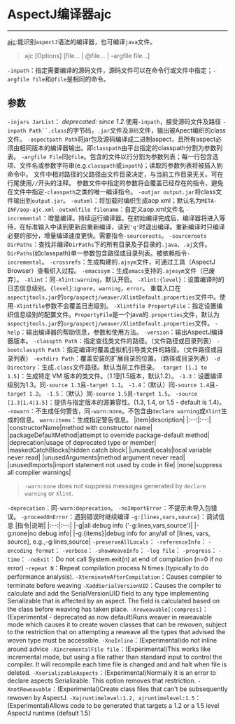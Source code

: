 # AspectJ编译器ajc
---

[ajc](https://eclipse.org/aspectj/doc/released/devguide/ajc-ref.html):能识别`aspectJ`语法的编译器，也可编译`java`文件。
> ajc [Options] [file... | @file... | -argfile file...]

`-inpath`：指定需要编译的源码文件，源码文件可以在命令行或文件中指定；`-argfile file`和`@file`是相同的命令。
## 参数
`-injars JarList`： *deprecated: since 1.2*.使用`-inpath`，接受源码文件及路径
`-inpath Path``.class`的字节码，`.jar`文件及`源码`文件，输出被Apect编织的class文件。
`-aspectpath Path`将jar包及源码编译成二进制aspect，且所有aspect必须由相同版本的编译器输出。即`classpath`由平台指定的classpath分割为参数列表。
`-argfile File`同`@file`。包含的文件以行分割为参数列表；每一行包含选项、文件名或参数字符串(e.g.`classpath`或`inpath`)；读取的参数列表将被插入到命令中。
文件中相对路径的父路径由文件目录决定，与当前工作目录无关。可在行尾使用`//`开头的注释。
参数文件中指定的参数将会覆盖已经存在的指令，避免在文件中指定`-classpath`之类的唯一编译指令。
`-outjar output.jar`将class文件输出到`output.jar`。
`-outxml`：将加载时编织生成aop xml；默认名为`META-INF/aop-ajc.xml`
`-outxmlfile filename`：自定义aop.xml文件名
`-incremental`：增量编译。持续运行编译器。在初始编译完成后，编译器将进入等待，在标准输入中读到更新后重新编译，读到`'q'`时退出编译。重新编译时只编译必要的部分，增量编译速度更快。需要指令`-sourceroots`。
`-sourceroots DirPaths`：查找并编译`DirPaths`下的所有目录及子目录的`.java`、`.aj`文件。`DirPaths`(如classpath)单一参数包含路径或目录列表。被依赖指令`-incremental`。
`-crossrefs`：生成构建的`.ajsym`文件，可通过工具（AspectJ Browser）查看织入过程。
`-emacssym`：生成`emacs`支持的`.ajesym`文件（已废弃）。
`-Xlint`：同`-Xlint:warning`，默认开启。
`-Xlint:{level}`：设置编译时的日志信息级别。`{level}`:`ignore`，`warning`，`error`。
重载入口在`aspectjtools.jar`的`org/aspectj/weaver/XlintDefault.properties`文件中。使用`-Xlintfile`参数不会覆盖日志级别。
`-Xlintfile PropertyFile`：指定设置编织信息级别的配置文件。`PropertyFile`是一个java的`.properties`文件，默认为`aspectjtools.jar`的`org/aspectj/weaver/XlintDefault.properties`文件。
`-help`：输出编译器的帮助信息，参数和使用方法。
`-version`：输出AspectJ编译器版本。
`-classpth Path`：指定查找类文件的路径。（文件路径或目录列表）
`-bootclasspth Path`：指定编译时覆盖虚拟机引导类文件的路径。（文件路径或目录列表）
`-extdirs Path`：覆盖安装的扩展目录的位置。（路径或目录列表）
`-d Directory`：生成`.class`文件路径。默认当前工作目录。
`-target [1.1 to 1.5]`：生成特定 VM 版本的类文件。（1.1到1.5版本，默认1.2）。
`-1.3`：设置编译级别为1.3。同`-source 1.3`且`-target 1.1`。
`-1.4`：（默认）同`-source 1.4`且`-target 1.2`。
`-1.5`：（默认）同`-source 1.5`且`-target 1.5`。
`-source [1.3|1.4|1.5]`：提供与指定版本的源兼容性。(1.3, 1.4, or 1.5 - default is 1.4)。
`-nowarn`：不生成任何警告，同`-warn:none`。不包含由`declare warning`或`Xlint`生成的信息。
`warn:items`：生成指定警告信息。
|item|description|
|:--:|:--:|
|constructorName|method with constructor name|
|packageDefaultMethod|attempt to override package-default method|
|deprecation|usage of deprecated type or member|
|maskedCatchBlocks|hidden catch block|
|unusedLocals|local variable never read|
|unusedArguments|method argument never read|
|unusedImports|import statement not used by code in file|
|none|suppress all compiler warnings|
> `-warn:none` does not suppress messages generated by `declare warning` or `Xlint`.

`-deprecation`：同`-warn:deprecation`。
`-noImportError`：不提示未导入包错误。
`-proceedOnError`：遇到错误时继续编译
`-g:[lines,vars,source]`：调试信息
|指令|说明|
|:--:|:--:|
|-g|all debug info ('-g:lines,vars,source')|
|-g:none|no debug info|
|-g:{items}|debug info for any/all of [lines, vars, source], e.g.,-g:lines,source|
`-preserveAllLocals`：
`-referenceInfo`：
`-encoding format`：
`-verbose`：
`-showWeaveInfo`：
`-log file`：
`-progress`：
`-time`：
`-noExit`：Do not call System.exit(n) at end of compilation (n=0 if no error)
`-repeat N`：Repeat compilation process N times (typically to do performance analysis).
`-XterminateAfterCompilation`：Causes compiler to terminate before weaving
`-XaddSerialVersionUID`：Causes the compiler to calculate and add the SerialVersionUID field to any type implementing Serializable that is affected by an aspect. The field is calculated based on the class before weaving has taken place.
`-Xreweavable[:compress]`：(Experimental - deprecated as now default)Runs weaver in reweavable mode which causes it to create woven classes that can be rewoven, subject to the restriction that on attempting a reweave all the types that advised the woven type must be accessible.
`-XnoInline`：(Experimental)do not inline around advice
`-XincrementalFile file`：(Experimental)This works like incremental mode, but using a file rather than standard input to control the compiler. It will recompile each time file is changed and and halt when file is deleted.
`-XserializableAspects`：(Experimental)Normally it is an error to declare aspects Serializable. This option removes that restriction.
`-XnotReweavable`：(Experimental)Create class files that can't be subsequently rewoven by AspectJ.
`-Xajruntimelevel:1.2, ajruntimelevel:1.5`：(Experimental)Allows code to be generated that targets a 1.2 or a 1.5 level AspectJ runtime (default 1.5)